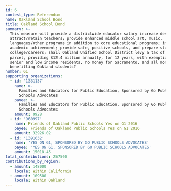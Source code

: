 ```yaml
---
id: 6
contest_type: Referendum
name: Oakland School Bond
title: Oakland School Bond
summary: >-
  This measure will provide a districtwide educator salary increase designed to
  attract/retain teachers; provide enhanced middle school art, music,
  languages/other programs in addition to core educational programs; improve
  academic achievement; provide safe, positive schools, and prepare students for
  college/careers; shall Oakland Unified School District levy a tax of $120 per
  parcel, providing $12.4 million annually, for 12 years, with exemptions for
  senior and low income residents, no money for Sacramento, and all money
  benefitting Oakland students?
number: G1
supporting_organizations:
  - id: '1331137'
    name: >-
      Families and Educators for Public Education, Sponsored by Go Public
      Schools Advocates
    payee: >-
      Families and Educators for Public Education, Sponsored by Go Public
      Schools Advocates
    amount: 9928
  - id: '960997'
    name: Friends of Oakland Public Schools Yes on G1 2016
    payee: Friends of Oakland Public Schools Yes on G1 2016
    amount: 32926.02
  - id: '1391632'
    name: 'YES ON G1, SPONSORED BY GO PUBLIC SCHOOLS ADVOCATES'
    payee: 'YES ON G1, SPONSORED BY GO PUBLIC SCHOOLS ADVOCATES'
    amount: 15018.45
total_contributions: 257500
contributions_by_region:
  - amount: 148000
    locale: Within California
  - amount: 109500
    locale: Within Oakland
---
```

